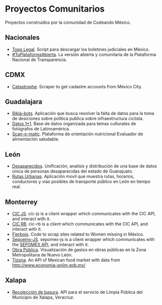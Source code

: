 # Proyectos Comunitarios

Proyectos construidos por la comunidad de Codeando México.

## Nacionales
* [Topo Legal](https://github.com/CodeandoMonterrey/topolegal). Script para descargar los boletines judiciales en México.
* [#TuPlataformaAbierta](https://github.com/CodeandoMexico/tu-plataforma-abierta). La versión abierta y comunitaria de la Plataforma Nacional de Transparencia.

## CDMX

* [Catastrophe](https://github.com/mroutis/catastrophe). Scraper to get cadastre accounts from México City.

## Guadalajara

* [Bikla-bots](https://github.com/CodeandoGuadalajara/mapeociclista). Aplicación que busca resolver la falta de datos para la toma de desiciones sobre politica publica sobre infraestructura ciclista.
* [Datos 1*1](https://github.com/CodeandoGuadalajara/datos1x1). Base de datos organizada para temas culturales de fotógrafos de Latinoamérica.
* [Scan-o-matic](https://github.com/CodeandoGuadalajara/scan-o-matic). Plataforma de orientación nutricional Evaluador de alimentación saludable.

## León

* [Desaparecidos](https://github.com/CodeandoLeon/desaparecidos). Unificación, analisis y distribución de una base de datos única de personas desaparecidas del estado de Guanajuato.
* [Rutas Urbanas](https://github.com/CodeandoLeon/Rutas-Urbanas). Aplicación movil que muestra rutas, horarios, conductores y vías posibles de transporte público en León en tiempo real.

## Monterrey

* [CIC JS](https://github.com/CodeandoMonterrey/cic-js). cic-js is a client wrapper which communicates with the CIC API, and interact with it.
* [CIC RB](https://github.com/CodeandoMonterrey/cic-rb). cic-rb is a client which communicates with the CIC API, and interact with it.
* [Fierbois](https://github.com/ricalanis/Fierbois). Code to scrap sites related to Women missing in México.
* [Sepoemx-JS](https://github.com/CodeandoMonterrey/sepomex-js). sepomex-js is a client wrapper which communicates with the [SEPOMEX API](http://developers.cic.mx/api/), and interact with it.
* [Obra Pública](https://github.com/CodeandoMonterrey/obra-publica-mty). Visualización de gastos en obras públicas en la Zona Metropolitana de Nuevo León.
* [Tizona](https://github.com/ricalanis/Tizona). An API of Mexican food market with data from http://www.economia-sniim.gob.mx/


## Xalapa

* [Recolección de basura](https://github.com/codeandoxalapa/Recoleccion-Basura). API para el servicio de Limpia Pública del Municipio de Xalapa, Veracruz.


